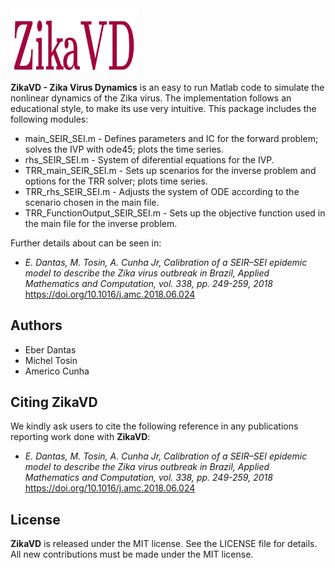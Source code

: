 <img src="logo/ZikaVD.png" width="40%">

**ZikaVD - Zika Virus Dynamics** is an easy to run Matlab code to simulate the nonlinear dynamics of the Zika virus. The implementation follows an educational style, to make its use very intuitive. This package includes the following modules:
- main_SEIR_SEI.m - Defines parameters and IC for the forward problem; solves the IVP with ode45; plots the time series.
- rhs_SEIR_SEI.m - System of diferential equations for the IVP.
- TRR_main_SEIR_SEI.m - Sets up scenarios for the inverse problem and options for the TRR solver; plots time series.
- TRR_rhs_SEIR_SEI.m - Adjusts the system of ODE according to the scenario chosen in the main file.
- TRR_FunctionOutput_SEIR_SEI.m - Sets up the objective function used in the main file for the inverse problem.


Further details about can be seen in:
- *E. Dantas, M. Tosin, A. Cunha Jr, Calibration of a SEIR–SEI epidemic model to describe the Zika virus outbreak in Brazil,  Applied Mathematics and Computation, vol. 338, pp. 249-259, 2018*
https://doi.org/10.1016/j.amc.2018.06.024

## Authors
- Eber Dantas
- Michel Tosin
- Americo Cunha

## Citing ZikaVD

We kindly ask users to cite the following reference in any publications reporting work done with **ZikaVD**:
- *E. Dantas, M. Tosin, A. Cunha Jr, Calibration of a SEIR–SEI epidemic model to describe the Zika virus outbreak in Brazil,  Applied Mathematics and Computation, vol. 338, pp. 249-259, 2018*
https://doi.org/10.1016/j.amc.2018.06.024


## License

**ZikaVD** is released under the MIT license. See the LICENSE file for details. All new contributions must be made under the MIT license.
